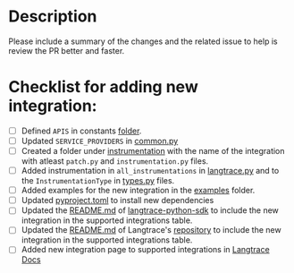 # Description

Please include a summary of the changes and the related issue to help is review the PR better and faster.

# Checklist for adding new integration:

- [ ] Defined `APIS` in constants [folder](../src/obiguard_trace_python_sdk/constants/instrumentation/).
- [ ] Updated `SERVICE_PROVIDERS` in [common.py](../src/obiguard_trace_python_sdk/constants/instrumentation/common.py)
- [ ] Created a folder under [instrumentation](../src/obiguard_trace_python_sdk/instrumentation/) with the name of the integration with atleast `patch.py` and `instrumentation.py` files.
- [ ] Added instrumentation in `all_instrumentations` in [langtrace.py](../src/obiguard_trace_python_sdk/langtrace.py) and to the `InstrumentationType` in [types.py](../src/obiguard_trace_python_sdk/types/__init__.py) files.
- [ ] Added examples for the new integration in the [examples](../src/obiguard_trace_python_sdk/examples/) folder.
- [ ] Updated [pyproject.toml](../pyproject.toml) to install new dependencies
- [ ] Updated the [README.md](../README.md) of [langtrace-python-sdk](https://github.com/Scale3-Labs/langtrace-python-sdk) to include the new integration in the supported integrations table.
- [ ] Updated the [README.md](https://github.com/Scale3-Labs/langtrace?tab=readme-ov-file#supported-integrations) of Langtrace's [repository](https://github.com/Scale3-Labs/langtrace) to include the new integration in the supported integrations table.
- [ ] Added new integration page to supported integrations in [Langtrace Docs](https://github.com/Scale3-Labs/langtrace-docs)
